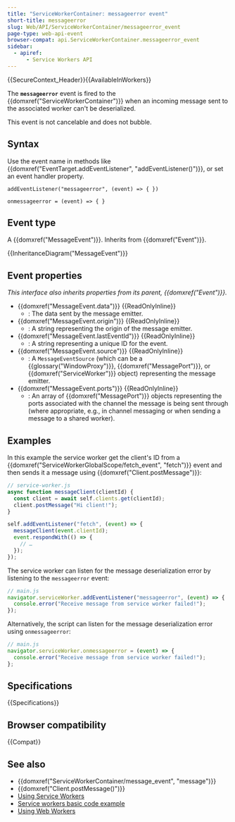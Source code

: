 ```yaml
---
title: "ServiceWorkerContainer: messageerror event"
short-title: messageerror
slug: Web/API/ServiceWorkerContainer/messageerror_event
page-type: web-api-event
browser-compat: api.ServiceWorkerContainer.messageerror_event
sidebar:
  - apiref:
      - Service Workers API
---
```


{{SecureContext_Header}}{{AvailableInWorkers}}

The **`messageerror`** event is fired to the {{domxref("ServiceWorkerContainer")}} when an incoming message sent to the associated worker can't be deserialized.

This event is not cancelable and does not bubble.

## Syntax

Use the event name in methods like {{domxref("EventTarget.addEventListener", "addEventListener()")}}, or set an event handler property.

```js-nolint
addEventListener("messageerror", (event) => { })

onmessageerror = (event) => { }
```

## Event type

A {{domxref("MessageEvent")}}. Inherits from {{domxref("Event")}}.

{{InheritanceDiagram("MessageEvent")}}

## Event properties

_This interface also inherits properties from its parent, {{domxref("Event")}}._

- {{domxref("MessageEvent.data")}} {{ReadOnlyInline}}
  - : The data sent by the message emitter.
- {{domxref("MessageEvent.origin")}} {{ReadOnlyInline}}
  - : A string representing the origin of the message emitter.
- {{domxref("MessageEvent.lastEventId")}} {{ReadOnlyInline}}
  - : A string representing a unique ID for the event.
- {{domxref("MessageEvent.source")}} {{ReadOnlyInline}}
  - : A `MessageEventSource` (which can be a {{glossary("WindowProxy")}}, {{domxref("MessagePort")}}, or {{domxref("ServiceWorker")}} object) representing the message emitter.
- {{domxref("MessageEvent.ports")}} {{ReadOnlyInline}}
  - : An array of {{domxref("MessagePort")}} objects representing the ports associated with the channel the message is being sent through (where appropriate, e.g., in channel messaging or when sending a message to a shared worker).

## Examples

In this example the service worker get the client's ID from a {{domxref("ServiceWorkerGlobalScope/fetch_event", "fetch")}} event and then sends it a message using {{domxref("Client.postMessage")}}:

```js
// service-worker.js
async function messageClient(clientId) {
  const client = await self.clients.get(clientId);
  client.postMessage("Hi client!");
}

self.addEventListener("fetch", (event) => {
  messageClient(event.clientId);
  event.respondWith(() => {
    // …
  });
});
```

The service worker can listen for the message deserialization error by listening to the `messageerror` event:

```js
// main.js
navigator.serviceWorker.addEventListener("messageerror", (event) => {
  console.error("Receive message from service worker failed!");
});
```

Alternatively, the script can listen for the message deserialization error using `onmessageerror`:

```js
// main.js
navigator.serviceWorker.onmessageerror = (event) => {
  console.error("Receive message from service worker failed!");
};
```

## Specifications

{{Specifications}}

## Browser compatibility

{{Compat}}

## See also

- {{domxref("ServiceWorkerContainer/message_event", "message")}}
- {{domxref("Client.postMessage()")}}
- [Using Service Workers](/en-US/docs/Web/API/Service_Worker_API/Using_Service_Workers)
- [Service workers basic code example](https://github.com/mdn/dom-examples/tree/main/service-worker/simple-service-worker)
- [Using Web Workers](/en-US/docs/Web/API/Web_Workers_API/Using_web_workers)
